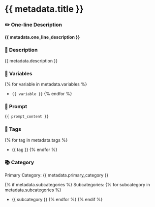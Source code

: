 # {{ metadata.title }}

### ✏️ One-line Description

**{{ metadata.one_line_description }}**

### 📄 Description

{{ metadata.description }}

### 🔧 Variables

{% for variable in metadata.variables %}
- `{{ variable }}`
{% endfor %}

### 📜 Prompt

```md
{{ prompt_content }}
```

### 🔖 Tags

{% for tag in metadata.tags %}
- {{ tag }}
{% endfor %}

### 📚 Category

Primary Category: {{ metadata.primary_category }}

{% if metadata.subcategories %}
Subcategories:
{% for subcategory in metadata.subcategories %}
- {{ subcategory }}
{% endfor %}
{% endif %}
